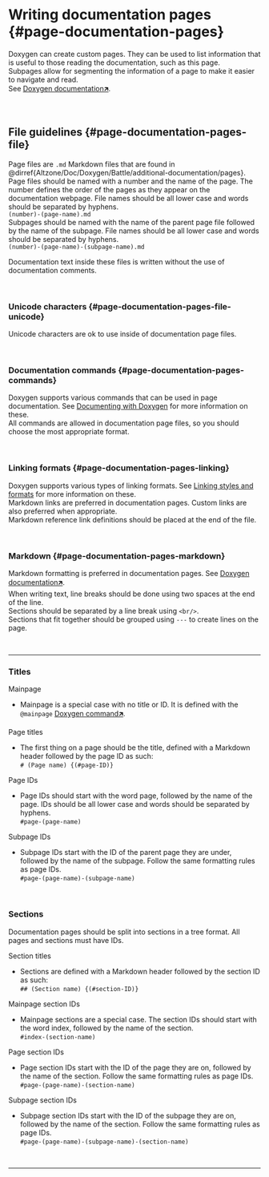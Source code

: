 # Writing documentation pages {#page-documentation-pages}
Doxygen can create custom pages. They can be used to list information that is useful to those reading the documentation, such as this page.  
Subpages allow for segmenting the information of a page to make it easier to navigate and read.  
See [Doxygen documentation🡵](https://www.doxygen.nl/manual/additional.html#custom_pages).

<br/>

## File guidelines {#page-documentation-pages-file}
Page files are `.md` Markdown files that are found in @dirref{Altzone/Doc/Doxygen/Battle/additional-documentation/pages}.  
Page files should be named with a number and the name of the page. The number defines the order of the pages as they appear on the documentation webpage. File names should be all lower case and words should be separated by hyphens.  
`(number)-(page-name).md`  
Subpages should be named with the name of the parent page file followed by the name of the subpage. File names should be all lower case and words should be separated by hyphens.  
`(number)-(page-name)-(subpage-name).md`  

Documentation text inside these files is written without the use of documentation comments.

<br/>

### Unicode characters {#page-documentation-pages-file-unicode}
Unicode characters are ok to use inside of documentation page files.

<br/>

### Documentation commands {#page-documentation-pages-commands}
Doxygen supports various commands that can be used in page documentation. See [Documenting with Doxygen](#page-documentation-doxygen) for more information on these.  
All commands are allowed in documentation page files, so you should choose the most appropriate format.

<br/>

### Linking formats {#page-documentation-pages-linking}
Doxygen supports various types of linking formats. See [Linking styles and formats](#page-documentation-doxygen-styles-formats) for more information on these.  
Markdown links are preferred in documentation pages. Custom links are also preferred when appropriate.  
Markdown reference link definitions should be placed at the end of the file.

<br/>

### Markdown {#page-documentation-pages-markdown}
Markdown formatting is preferred in documentation pages. See [Doxygen documentation🡵](https://www.doxygen.nl/manual/markdown.html).  
When writing text, line breaks should be done using two spaces at the end of the line.  
Sections should be separated by a line break using `<br/>`.  
Sections that fit together should be grouped using `---` to create lines on the page.

<br/>

---

### Titles

Mainpage
- Mainpage is a special case with no title or ID. It is defined with the `@mainpage` [Doxygen command🡵](https://www.doxygen.nl/manual/commands.html#cmdmainpage).

Page titles
- The first thing on a page should be the title, defined with a Markdown header followed by the page ID as such:  
  `# (Page name) {(#page-ID)}`

Page IDs
- Page IDs should start with the word page, followed by the name of the page. IDs should be all lower case and words should be separated by hyphens.  
  `#page-(page-name)`

Subpage IDs
- Subpage IDs start with the ID of the parent page they are under, followed by the name of the subpage. Follow the same formatting rules as page IDs.  
  `#page-(page-name)-(subpage-name)`

<br/>

### Sections
Documentation pages should be split into sections in a tree format. All pages and sections must have IDs.  

Section titles  
- Sections are defined with a Markdown header followed by the section ID as such:  
  `## (Section name) {(#section-ID)}`

Mainpage section IDs
- Mainpage sections are a special case. The section IDs should start with the word index, followed by the name of the section.  
  `#index-(section-name)`

Page section IDs
- Page section IDs start with the ID of the page they are on, followed by the name of the section. Follow the same formatting rules as page IDs.  
  `#page-(page-name)-(section-name)`

Subpage section IDs
- Subpage section IDs start with the ID of the subpage they are on, followed by the name of the section. Follow the same formatting rules as page IDs.  
  `#page-(page-name)-(subpage-name)-(section-name)`

<br/>

---